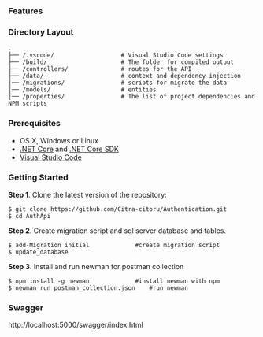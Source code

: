 

### Features

### Directory Layout

```shell
.
├── /.vscode/                   # Visual Studio Code settings
├── /build/                     # The folder for compiled output
├── /controllers/               # routes for the API
├── /data/						# context and dependency injection
│── /migrations/				# scripts for migrate the data
│── /models/					# entities
│── /properties/				# The list of project dependencies and NPM scripts
```


### Prerequisites

* OS X, Windows or Linux
* [.NET Core](https://www.microsoft.com/net/core) and [.NET Core SDK](https://www.microsoft.com/net/core)
* [Visual Studio Code](https://code.visualstudio.com/)

### Getting Started

**Step 1**. Clone the latest version of the repository:

```shell
$ git clone https://github.com/Citra-citoru/Authentication.git
$ cd AuthApi
```

**Step 2**. Create migration script and sql server database and tables.

```shell
$ add-Migration initial				#create migration script
$ update_database
```
**Step 3**. Install and run newman for postman collection 

```shell
$ npm install -g newman				#install newman with npm
$ newman run postman_collection.json	#run newman
```
### Swagger

http://localhost:5000/swagger/index.html